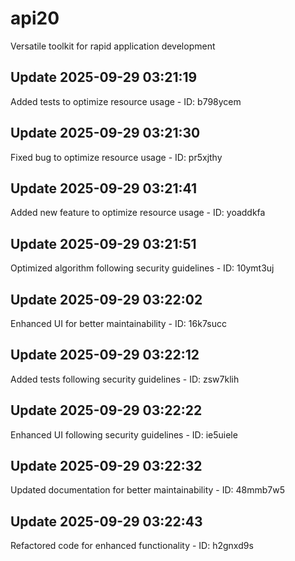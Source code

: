 # api20
Versatile toolkit for rapid application development

## Update 2025-09-29 03:21:19
Added tests to optimize resource usage - ID: b798ycem


## Update 2025-09-29 03:21:30
Fixed bug to optimize resource usage - ID: pr5xjthy


## Update 2025-09-29 03:21:41
Added new feature to optimize resource usage - ID: yoaddkfa


## Update 2025-09-29 03:21:51
Optimized algorithm following security guidelines - ID: 10ymt3uj


## Update 2025-09-29 03:22:02
Enhanced UI for better maintainability - ID: 16k7succ


## Update 2025-09-29 03:22:12
Added tests following security guidelines - ID: zsw7klih


## Update 2025-09-29 03:22:22
Enhanced UI following security guidelines - ID: ie5uiele


## Update 2025-09-29 03:22:32
Updated documentation for better maintainability - ID: 48mmb7w5


## Update 2025-09-29 03:22:43
Refactored code for enhanced functionality - ID: h2gnxd9s

